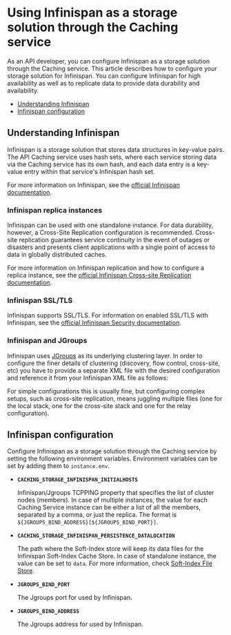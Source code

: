 # Using Infinispan as a storage solution through the Caching service

As an API developer, you can configure Infinispan as a storage solution through the Caching service. This article describes how to configure your storage solution for Infinispan.
You can configure Infinispan for high availability as well as to replicate data to provide data durability and availability.

- [Understanding Infinispan](#understanding-infinispan)
- [Infinispan configuration](#infinispan-configuration)

## Understanding Infinispan

Infinispan is a storage solution that stores data structures in key-value pairs. The API Caching service uses hash sets, where each
service storing data via the Caching service has its own hash, and each data entry is a key-value entry within that service's Infinispan hash set.

For more information on Infinispan, see the [official Infinispan documentation](https://infinispan.org/documentation/).

### Infinispan replica instances

Infinispan can be used with one standalone instance. For data durability, however, a Cross-Site Replication configuration is recommended.
Cross-site replication guarantees service continuity in the event of outages or disasters and presents client applications with a single point of access to data in globally distributed caches.

For more information on Infinispan replication and how to configure a replica instance, see the [official Infinispan Cross-site Replication documentation](https://infinispan.org/docs/stable/titles/xsite/xsite.html).

### Infinispan SSL/TLS

Infinispan supports SSL/TLS. For information on enabled SSL/TLS with Infinispan, see the [official Infinispan Security documentation](https://infinispan.org/docs/stable/titles/security/security.html#secure-cluster-transport).

### Infinispan and JGroups

Infinispan uses [JGroups](http://www.jgroups.org/) as its underlying clustering layer. In order to configure the finer details of clustering (discovery, flow control, cross-site, etc) you have to provide a separate XML file with the desired configuration and reference it from your Infinispan XML file as follows:

For simple configurations this is usually fine, but configuring complex setups, such as cross-site replication, means juggling multiple files (one for the local stack, one for the cross-site stack and one for the relay configuration).

## Infinispan configuration

Configure Infinispan as a storage solution through the Caching service by setting the following environment variables. Environment variables can be set by adding them to `instance.env`.
 
* **`CACHING_STORAGE_INFINISPAN_INITIALHOSTS`**

  Infinispan/Jgroups TCPPING property that specifies the list of cluster nodes (members). In case of multiple instances, the value for each Caching Service instance can be 
  either a list of all the members, separated by a comma, or just the replica. The format is `${JGROUPS_BIND_ADDRESS}[${JGROUPS_BIND_PORT}]`.

* **`CACHING_STORAGE_INFINISPAN_PERSISTENCE_DATALOCATION`**

  The path where the Soft-Index store will keep its data files for the Infinispan Soft-Index Cache Store. 
  In case of standalone instance, the value can be set to `data`. For more information, check [Soft-Index File Store](https://infinispan.org/blog/2014/10/31/soft-index-file-store).

* **`JGROUPS_BIND_PORT`**

  The Jgroups port for used by Infinispan.

* **`JGROUPS_BIND_ADDRESS`**

  The Jgroups address for used by Infinispan.

  
